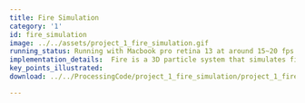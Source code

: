 ```yaml
---
title: Fire Simulation
category: '1'
id: fire_simulation
image: ../../assets/project_1_fire_simulation.gif
running_status: Running with Macbook pro retina 13 at around 15~20 fps.
implementation_details:  Fire is a 3D particle system that simulates fire. The spawn rate for particles is 2000 per sec and there are drawn as 2D circles in the animation. The particles are given random velocity at first, but as time pass they eventually come to middle and create a fire that looks like real. The circles drawn are transparent so we can have a 3D feel. After the particle dies, it became a new particle that now simulates smoke. And this creates a smoke like feeling at the top of the fire. This animation has implemented a simpler camera control system then the bouncing ball. It uses keyboard 'WASD' to move camera and arrow keys to move the view angle.
key_points_illustrated: 
download: ../../ProcessingCode/project_1_fire_simulation/project_1_fire_simulation.pde

---
```

